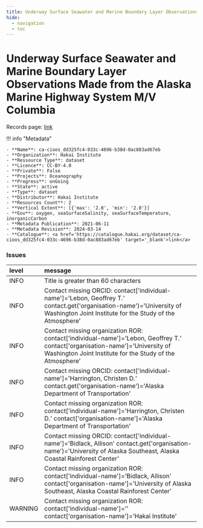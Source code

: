 ```yaml
---
title: Underway Surface Seawater and Marine Boundary Layer Observations Made from the Alaska Marine Highway System M/V Columbia
hide:
  - navigation
  - toc
---
```


# Underway Surface Seawater and Marine Boundary Layer Observations Made from the Alaska Marine Highway System M/V Columbia

Records page: <a href='https://catalogue.hakai.org/dataset/ca-cioos_dd325fc4-033c-4696-b38d-0ac883ad67eb' target='_blank'>link</a>

<div id='map'></div>

!!! info "Metadata"
    
    - **Name**: ca-cioos_dd325fc4-033c-4696-b38d-0ac883ad67eb 
    - **Organization**: Hakai Institute 
    - **Ressource Type**: dataset 
    - **Licence**: CC-BY-4.0 
    - **Private**: False 
    - **Projects**: Oceanography 
    - **Progress**: onGoing 
    - **State**: active 
    - **Type**: dataset 
    - **Distributor**: Hakai Institute 
    - **Resources Count**: 2 
    - **Vertical Extent**: [{'max': '2.0', 'min': '2.0'}] 
    - **Eov**: oxygen, seaSurfaceSalinity, seaSurfaceTemperature, inorganicCarbon 
    - **Metadata Publication**: 2021-06-11 
    - **Metadata Revision**: 2024-03-14 
    - **Catalogue**: <a href='https://catalogue.hakai.org/dataset/ca-cioos_dd325fc4-033c-4696-b38d-0ac883ad67eb' target='_blank'>link</a> 

### Issues

| level   | message                                                                                                                                                                                    |
|:--------|:-------------------------------------------------------------------------------------------------------------------------------------------------------------------------------------------|
| INFO    | Title is greater than 60 characters                                                                                                                                                        |
| INFO    | Contact missing ORCID: contact['individual-name']='Lebon, Geoffrey T.' contact.get('organisation-name')='University of Washington Joint Institute for the Study of the Atmosphere'         |
| INFO    | Contact missing organization ROR:  contact['individual-name']='Lebon, Geoffrey T.' contact['organisation-name']='University of Washington Joint Institute for the Study of the Atmosphere' |
| INFO    | Contact missing ORCID: contact['individual-name']='Harrington, Christen D.' contact.get('organisation-name')='Alaska Department of Transportation'                                         |
| INFO    | Contact missing organization ROR:  contact['individual-name']='Harrington, Christen D.' contact['organisation-name']='Alaska Department of Transportation'                                 |
| INFO    | Contact missing ORCID: contact['individual-name']='Bidlack, Allison' contact.get('organisation-name')='University of Alaska Southeast, Alaska Coastal Rainforest Center'                   |
| INFO    | Contact missing organization ROR:  contact['individual-name']='Bidlack, Allison' contact['organisation-name']='University of Alaska Southeast, Alaska Coastal Rainforest Center'           |
| WARNING | Contact missing organization ROR:  contact['individual-name']='' contact['organisation-name']='Hakai Institute'                                                                            |

<script>
   document.addEventListener("DOMContentLoaded", function() {
    var map = L.map('map').setView([51.505, -125.09], 5);
    L.tileLayer('https://tile.openstreetmap.org/{z}/{x}/{y}.png', {
        maxZoom: 19,
        attribution: '&copy; <a href="http://www.openstreetmap.org/copyright">OpenStreetMap</a>'
    }).addTo(map);
    var geojsonFeature = {
        "type": "Feature",
        "properties": {
            "name" : "Underway Surface Seawater and Marine Boundary Layer Observations Made from the Alaska Marine Highway System M/V Columbia"
        },
        "geometry": {'type': 'Polygon', 'coordinates': [[[-135.7, 48.6], [-122.5, 48.6], [-122.5, 59.5], [-135.7, 59.5], [-135.7, 48.6]]]}
    }
    L.geoJSON(geojsonFeature).addTo(map);
   })
</script>